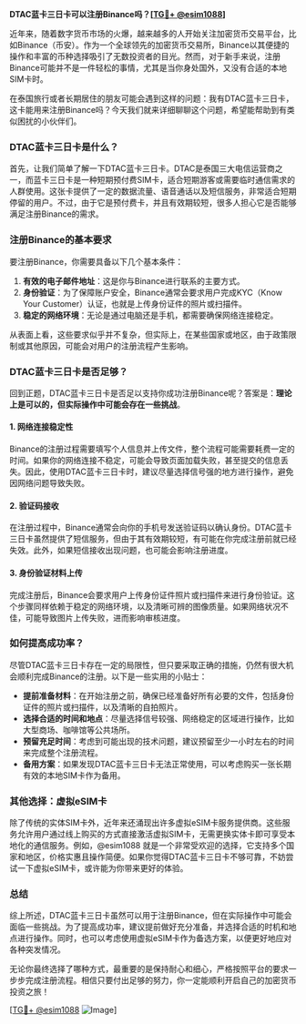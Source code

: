 **DTAC蓝卡三日卡可以注册Binance吗？[[TG💪+ @esim1088](https://t.me/s/esim1088)]**

近年来，随着数字货币市场的火爆，越来越多的人开始关注加密货币交易平台，比如Binance（币安）。作为一个全球领先的加密货币交易所，Binance以其便捷的操作和丰富的币种选择吸引了无数投资者的目光。然而，对于新手来说，注册Binance可能并不是一件轻松的事情，尤其是当你身处国外，又没有合适的本地SIM卡时。

在泰国旅行或者长期居住的朋友可能会遇到这样的问题：我有DTAC蓝卡三日卡，这卡能用来注册Binance吗？今天我们就来详细聊聊这个问题，希望能帮助到有类似困扰的小伙伴们。

### DTAC蓝卡三日卡是什么？

首先，让我们简单了解一下DTAC蓝卡三日卡。DTAC是泰国三大电信运营商之一，而蓝卡三日卡是一种短期预付费SIM卡，适合短期游客或需要临时通信需求的人群使用。这张卡提供了一定的数据流量、语音通话以及短信服务，非常适合短期停留的用户。不过，由于它是预付费卡，并且有效期较短，很多人担心它是否能够满足注册Binance的需求。

### 注册Binance的基本要求

要注册Binance，你需要具备以下几个基本条件：

1. **有效的电子邮件地址**：这是你与Binance进行联系的主要方式。
2. **身份验证**：为了保障账户安全，Binance通常会要求用户完成KYC（Know Your Customer）认证，也就是上传身份证件的照片或扫描件。
3. **稳定的网络环境**：无论是通过电脑还是手机，都需要确保网络连接稳定。

从表面上看，这些要求似乎并不复杂，但实际上，在某些国家或地区，由于政策限制或其他原因，可能会对用户的注册流程产生影响。

### DTAC蓝卡三日卡是否足够？

回到正题，DTAC蓝卡三日卡是否足以支持你成功注册Binance呢？答案是：**理论上是可以的，但实际操作中可能会存在一些挑战**。

#### 1. 网络连接稳定性
Binance的注册过程需要填写个人信息并上传文件，整个流程可能需要耗费一定的时间。如果你的网络连接不稳定，可能会导致页面加载失败，甚至提交的信息丢失。因此，使用DTAC蓝卡三日卡时，建议尽量选择信号强的地方进行操作，避免因网络问题导致失败。

#### 2. 验证码接收
在注册过程中，Binance通常会向你的手机号发送验证码以确认身份。DTAC蓝卡三日卡虽然提供了短信服务，但由于其有效期较短，有可能在你完成注册前就已经失效。此外，如果短信接收出现问题，也可能会影响注册进度。

#### 3. 身份验证材料上传
完成注册后，Binance会要求用户上传身份证件照片或扫描件来进行身份验证。这个步骤同样依赖于稳定的网络环境，以及清晰可辨的图像质量。如果网络状况不佳，可能导致图片上传失败，进而影响审核进度。

### 如何提高成功率？

尽管DTAC蓝卡三日卡存在一定的局限性，但只要采取正确的措施，仍然有很大机会顺利完成Binance的注册。以下是一些实用的小贴士：

- **提前准备材料**：在开始注册之前，确保已经准备好所有必要的文件，包括身份证件的照片或扫描件，以及清晰的自拍照片。
- **选择合适的时间和地点**：尽量选择信号较强、网络稳定的区域进行操作，比如大型商场、咖啡馆等公共场所。
- **预留充足时间**：考虑到可能出现的技术问题，建议预留至少一小时左右的时间来完成整个注册流程。
- **备用方案**：如果发现DTAC蓝卡三日卡无法正常使用，可以考虑购买一张长期有效的本地SIM卡作为备用。

### 其他选择：虚拟eSIM卡

除了传统的实体SIM卡外，近年来还涌现出许多虚拟eSIM卡服务提供商。这些服务允许用户通过线上购买的方式直接激活虚拟SIM卡，无需更换实体卡即可享受本地化的通信服务。例如，@esim1088 就是一个非常受欢迎的选择，它支持多个国家和地区，价格实惠且操作简便。如果你觉得DTAC蓝卡三日卡不够可靠，不妨尝试一下虚拟eSIM卡，或许能为你带来更好的体验。

### 总结

综上所述，DTAC蓝卡三日卡虽然可以用于注册Binance，但在实际操作中可能会面临一些挑战。为了提高成功率，建议提前做好充分准备，并选择合适的时机和地点进行操作。同时，也可以考虑使用虚拟eSIM卡作为备选方案，以便更好地应对各种突发情况。

无论你最终选择了哪种方式，最重要的是保持耐心和细心，严格按照平台的要求一步步完成注册流程。相信只要付出足够的努力，你一定能顺利开启自己的加密货币投资之旅！

[[TG💪+ @esim1088](https://t.me/s/esim1088) ![Image](https://i.postimg.cc/4NQfJmqS/Snipaste-2025-05-13-00-14-12.png)]